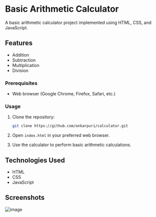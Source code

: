 # Basic Arithmetic Calculator

A basic arithmetic calculator project implemented using HTML, CSS, and JavaScript.

## Features

- Addition
- Subtraction
- Multiplication
- Division

### Prerequisites

- Web browser (Google Chrome, Firefox, Safari, etc.)

### Usage

1. Clone the repository:

    ```bash
    git clone https://github.com/onkarpuri/calculator.git
    ```

2. Open `index.html` in your preferred web browser.

3. Use the calculator to perform basic arithmetic calculations.

## Technologies Used

- HTML
- CSS
- JavaScript

## Screenshots

![image](https://github.com/onkarpuri/Calculator/assets/120631295/363ba4bc-57f8-4413-937b-a8761966ff04)


